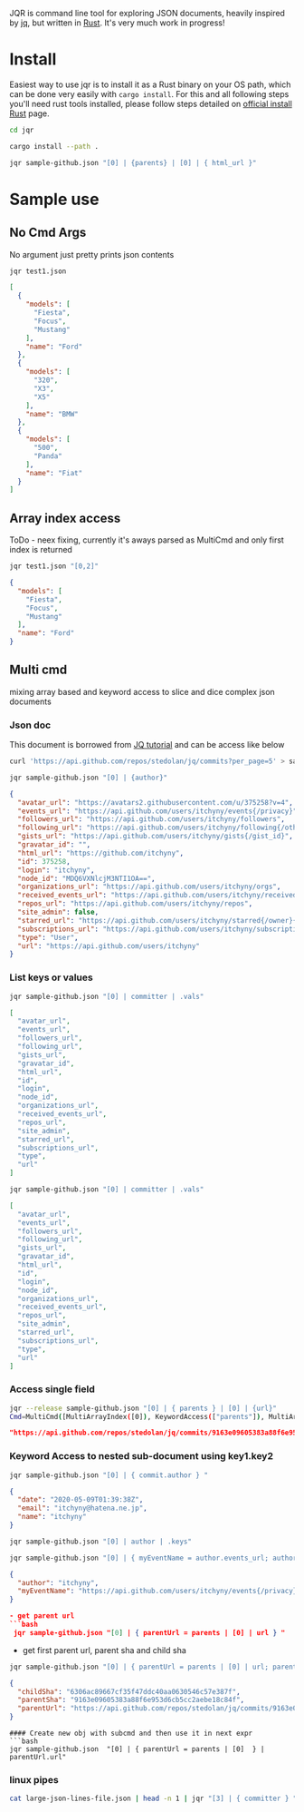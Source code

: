 JQR is command line tool for exploring JSON documents, heavily inspired by [jq](https://github.com/stedolan/jq), but written in [Rust](https://www.rust-lang.org). It's very much work in progress! 

# Install
Easiest way to use jqr is to install it as a Rust binary on your OS path, which can be done very easily with `cargo install`. For this and all following steps you'll need rust tools installed, please follow steps detailed on  [official install Rust](https://www.rust-lang.org/tools/install) page.

```bash
cd jqr

cargo install --path .

jqr sample-github.json "[0] | {parents} | [0] | { html_url }"
```


# Sample use 
## No Cmd Args
No argument just pretty prints json contents
```bash
jqr test1.json
```

```json
[
  {
    "models": [
      "Fiesta",
      "Focus",
      "Mustang"
    ],
    "name": "Ford"
  },
  {
    "models": [
      "320",
      "X3",
      "X5"
    ],
    "name": "BMW"
  },
  {
    "models": [
      "500",
      "Panda"
    ],
    "name": "Fiat"
  }
]
```

## Array index access 
ToDo - neex fixing, currently it's aways parsed as MultiCmd and only first index is returned
```bash
jqr test1.json "[0,2]"
```
```json
{
  "models": [
    "Fiesta",
    "Focus",
    "Mustang"
  ],
  "name": "Ford"
}
```

## Multi cmd
mixing array based and keyword access to slice and dice complex json documents

### Json doc 
This document is borrowed from [JQ tutorial](https://stedolan.github.io/jq/tutorial/) and can be access like below 

```bash
curl 'https://api.github.com/repos/stedolan/jq/commits?per_page=5' > sample-github.com
```

```bash
jqr sample-github.json "[0] | {author}"
```
```json 
{
  "avatar_url": "https://avatars2.githubusercontent.com/u/375258?v=4",
  "events_url": "https://api.github.com/users/itchyny/events{/privacy}",
  "followers_url": "https://api.github.com/users/itchyny/followers",
  "following_url": "https://api.github.com/users/itchyny/following{/other_user}",
  "gists_url": "https://api.github.com/users/itchyny/gists{/gist_id}",
  "gravatar_id": "",
  "html_url": "https://github.com/itchyny",
  "id": 375258,
  "login": "itchyny",
  "node_id": "MDQ6VXNlcjM3NTI1OA==",
  "organizations_url": "https://api.github.com/users/itchyny/orgs",
  "received_events_url": "https://api.github.com/users/itchyny/received_events",
  "repos_url": "https://api.github.com/users/itchyny/repos",
  "site_admin": false,
  "starred_url": "https://api.github.com/users/itchyny/starred{/owner}{/repo}",
  "subscriptions_url": "https://api.github.com/users/itchyny/subscriptions",
  "type": "User",
  "url": "https://api.github.com/users/itchyny"
}
```
### List keys or values 
```bash
jqr sample-github.json "[0] | committer | .vals"

```
```json
[
  "avatar_url",
  "events_url",
  "followers_url",
  "following_url",
  "gists_url",
  "gravatar_id",
  "html_url",
  "id",
  "login",
  "node_id",
  "organizations_url",
  "received_events_url",
  "repos_url",
  "site_admin",
  "starred_url",
  "subscriptions_url",
  "type",
  "url"
]
```
```bash
jqr sample-github.json "[0] | committer | .vals"

```
```json
[
  "avatar_url",
  "events_url",
  "followers_url",
  "following_url",
  "gists_url",
  "gravatar_id",
  "html_url",
  "id",
  "login",
  "node_id",
  "organizations_url",
  "received_events_url",
  "repos_url",
  "site_admin",
  "starred_url",
  "subscriptions_url",
  "type",
  "url"
]
```
### Access single field
```bash
jqr --release sample-github.json "[0] | { parents } | [0] | {url}"
Cmd=MultiCmd([MultiArrayIndex([0]), KeywordAccess(["parents"]), MultiArrayIndex([0]), KeywordAccess(["url"])])
```
```json
"https://api.github.com/repos/stedolan/jq/commits/9163e09605383a88f6e953d6cb5cc2aebe18c84f"
```

### Keyword Access to nested sub-document using key1.key2

```bash 
jqr sample-github.json "[0] | { commit.author } "
```
```json
{
  "date": "2020-05-09T01:39:38Z",
  "email": "itchyny@hatena.ne.jp",
  "name": "itchyny"
}
```

```bash
jqr sample-github.json "[0] | author | .keys"
```


```bash
jqr sample-github.json "[0] | { myEventName = author.events_url; author = commit.author.name}"
```

```json
{
  "author": "itchyny",
  "myEventName": "https://api.github.com/users/itchyny/events{/privacy}"
}

- get parent url 
```bash 
 jqr sample-github.json "[0] | { parentUrl = parents | [0] | url } "
 ```
- get first parent url, parent sha and child sha

```bash
jqr sample-github.json "[0] | { parentUrl = parents | [0] | url; parentSha = parents | [0] | sha; childSha = sha}"
```

```json 
{
  "childSha": "6306ac89667cf35f47ddc40aa0630546c57e387f",
  "parentSha": "9163e09605383a88f6e953d6cb5cc2aebe18c84f",
  "parentUrl": "https://api.github.com/repos/stedolan/jq/commits/9163e09605383a88f6e953d6cb5cc2aebe18c84f"
}
```

```
#### Create new obj with subcmd and then use it in next expr
```bash
jqr sample-github.json  "[0] | { parentUrl = parents | [0]  } | parentUrl.url"
```


### linux pipes
```bash
cat large-json-lines-file.json | head -n 1 | jqr "[3] | { committer } "
```
